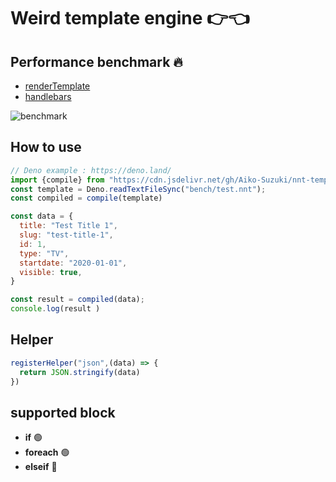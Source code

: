 # Weird template engine 👉👈
## Performance benchmark 🔥

- [renderTemplate](https://github.com/Aiko-Suzuki/nnt-template/blob/main/src/render.ts#L110)
- [handlebars](https://handlebarsjs.com/)

![benchmark](https://user-images.githubusercontent.com/42787030/169732537-abb9ddbc-f4f0-4b37-9e60-8e40232661dd.png)
## How to use
```js
// Deno example : https://deno.land/
import {compile} from "https://cdn.jsdelivr.net/gh/Aiko-Suzuki/nnt-template@main/bundle.js"
const template = Deno.readTextFileSync("bench/test.nnt");
const compiled = compile(template)

const data = {
  title: "Test Title 1",
  slug: "test-title-1",
  id: 1,
  type: "TV",
  startdate: "2020-01-01",
  visible: true,
}

const result = compiled(data);
console.log(result )
```
## Helper
```js
registerHelper("json",(data) => {
  return JSON.stringify(data)
})
```

## supported block
- **if** 🟢
- **foreach** 🟢
- **elseif** 🔴
